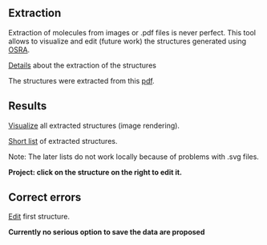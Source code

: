 ## Extraction 
Extraction of molecules from images or .pdf files is never perfect. This tool allows to visualize and edit (future work) the structures generated using [OSRA](https://cactus.nci.nih.gov/osra/).

[Details](generation) about the extraction of the structures

The structures were extracted from this [pdf](input/unige_5398_attachment01.pdf).
## Results 
[Visualize](listCompounds.html) all extracted structures (image rendering).

[Short list](listCompoundsShort.html) of extracted structures.

Note: The later lists do not work locally because of problems with .svg files.

**Project: click on the structure on the right to edit it.**

## Correct errors 

[Edit](index3.html) first structure.

**Currently no serious option to save the data are proposed**


